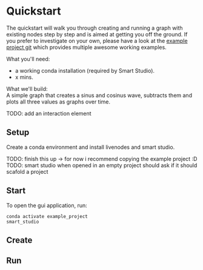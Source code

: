 # Quickstart

The quickstart will walk you through creating and running a graph with existing nodes step by step and is aimed at getting you off the ground. If you prefer to investigate on your own, please have a look at the [example project git](https://gitlab.csl.uni-bremen.de/livenodes/example-project) which provides multiple awesome working examples.

What you'll need: 
- a working conda installation (required by Smart Studio). 
- x mins.

What we'll build:  
A simple graph that creates a sinus and cosinus wave, subtracts them and plots all three values as graphs over time.

TODO: add an interaction element


## Setup

Create a conda environment and install livenodes and smart studio.

TODO: finish this up -> for now i recommend copying the example project :D
TODO: smart studio when opened in an empty project should ask if it should scafold a project


## Start 

To open the gui application, run:

```
conda activate example_project
smart_studio
```

## Create 

## Run